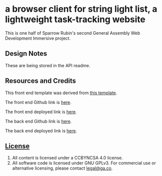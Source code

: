# a browser client for string light list, a lightweight task-tracking website

This is one half of Sparrow Rubin's second General Assembly Web Development Immersive project.

## Design Notes

These are being stored in the API readme.

## Resources and Credits

This front end template was derived from [this template](https://git.generalassemb.ly/ga-wdi-boston/rails-api-template/).

The front end Github link is [here](https://github.com/sparrowr/string-light-list).

The front end deployed link is [here](https://sparrowr.github.io/string-light-list/). 

The back end Github link is [here](https://github.com/sparrowr/api-string-light-list).

The back end deployed link is [here](https://cryptic-refuge-45274.herokuapp.com/).


## [License](LICENSE)

1. All content is licensed under a CC­BY­NC­SA 4.0 license.
1. All software code is licensed under GNU GPLv3. For commercial use or
    alternative licensing, please contact legal@ga.co.
